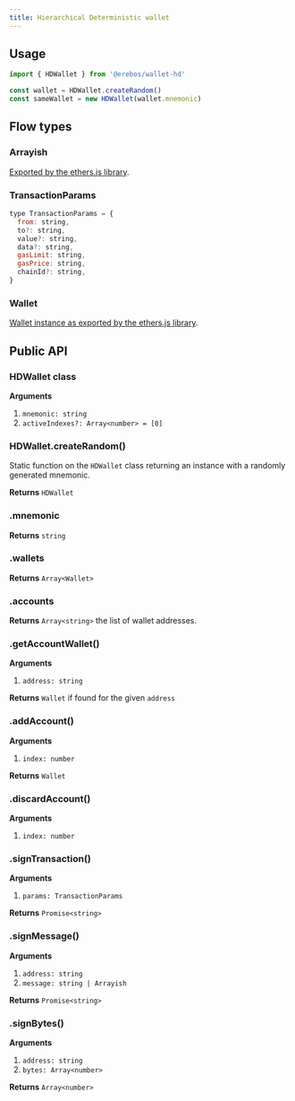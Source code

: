 ```yaml
---
title: Hierarchical Deterministic wallet
---
```


## Usage

```javascript
import { HDWallet } from '@erebos/wallet-hd'

const wallet = HDWallet.createRandom()
const sameWallet = new HDWallet(wallet.mnemonic)
```

## Flow types

### Arrayish

[Exported by the ethers.js library](https://docs.ethers.io/ethers.js/html/api-utils.html#arrayish).

### TransactionParams

```javascript
type TransactionParams = {
  from: string,
  to?: string,
  value?: string,
  data?: string,
  gasLimit: string,
  gasPrice: string,
  chainId?: string,
}
```

### Wallet

[Wallet instance as exported by the ethers.js library](https://docs.ethers.io/ethers.js/html/api-wallet.html#wallet).

## Public API

### HDWallet class

**Arguments**

1.  `mnemonic: string`
1.  `activeIndexes?: Array<number> = [0]`

### HDWallet.createRandom()

Static function on the `HDWallet` class returning an instance with a randomly generated mnemonic.

**Returns** `HDWallet`

### .mnemonic

**Returns** `string`

### .wallets

**Returns** `Array<Wallet>`

### .accounts

**Returns** `Array<string>` the list of wallet addresses.

### .getAccountWallet()

**Arguments**

1.  `address: string`

**Returns** `Wallet` if found for the given `address`

### .addAccount()

**Arguments**

1.  `index: number`

**Returns** `Wallet`

### .discardAccount()

**Arguments**

1.  `index: number`

### .signTransaction()

**Arguments**

1.  `params: TransactionParams`

**Returns** `Promise<string>`

### .signMessage()

**Arguments**

1.  `address: string`
1.  `message: string | Arrayish`

**Returns** `Promise<string>`

### .signBytes()

**Arguments**

1.  `address: string`
1.  `bytes: Array<number>`

**Returns** `Array<number>`
